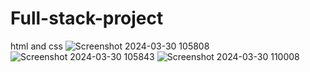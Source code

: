 # Full-stack-project
 html and css 
![Screenshot 2024-03-30 105808](https://github.com/Tanvipatel28/Full-stack-project/assets/155800966/4c5ccb72-5c22-47ad-a426-fba63fc2da4c)
![Screenshot 2024-03-30 105843](https://github.com/Tanvipatel28/Full-stack-project/assets/155800966/ac274525-f91b-40bc-b087-04faedf2b3a3)
![Screenshot 2024-03-30 110008](https://github.com/Tanvipatel28/Full-stack-project/assets/155800966/2541c3ec-ee09-4d72-9383-6e430dcf902e)


